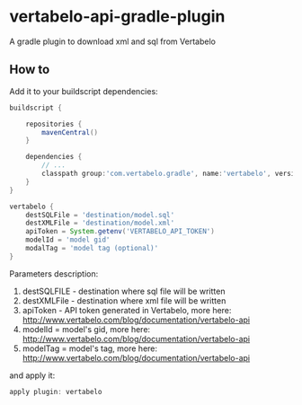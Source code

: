 # vertabelo-api-gradle-plugin
A gradle plugin to download xml and sql from Vertabelo

## How to

Add it to your buildscript dependencies:


```groovy
buildscript {

    repositories {
        mavenCentral()
    }

    dependencies {
        // ...
        classpath group:'com.vertabelo.gradle', name:'vertabelo', version:'1.0.0'
    }
}

vertabelo {
    destSQLFile = 'destination/model.sql'
    destXMLFile = 'destination/model.xml'
    apiToken = System.getenv('VERTABELO_API_TOKEN')
    modelId = 'model gid'
    modalTag = 'model tag (optional)'
}
```

Parameters description:

1. destSQLFILE - destination where sql file will be written
2. destXMLFile - destination where xml file will be written
3. apiToken - API token generated in Vertabelo, more here: http://www.vertabelo.com/blog/documentation/vertabelo-api
4. modelId = model's gid, more here: http://www.vertabelo.com/blog/documentation/vertabelo-api
5. modelTag = model's tag, more here: http://www.vertabelo.com/blog/documentation/vertabelo-api

and apply it:

```groovy
apply plugin: vertabelo
```
